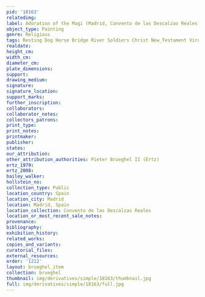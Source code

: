 ```yaml
---
pid: '18163'
relatedimg: 
label: Adoration of the Magi (Madrid, Convento de las Descalzas Reales)
object_type: Painting
genre: Religious
tags: Resting Dog Horse Bridge River Soldiers Christ New_Testament Virgin_Mary
realdate: 
height_cm: 
width_cm: 
diameter_cm: 
plate_dimensions: 
support: 
drawing_medium: 
signature: 
signature_location: 
support_marks: 
further_inscription: 
collaborators: 
collaborator_notes: 
collectors_patrons: 
print_type: 
print_notes: 
printmaker: 
publisher: 
states: 
our_attribution: 
other_attribution_authorities: Pieter Brueghel II (Ertz)
ertz_1979: 
ertz_2008: 
bailey_walker: 
hollstein_no: 
collection_type: Public
location_country: Spain
location_city: Madrid
location: Madrid, Spain
location_collection: Convento de las Descalzas Reales
location_or_most_recent_sale_notes: 
provenance: 
bibliography: 
exhibition_history: 
related_works: 
copies_and_variants: 
curatorial_files: 
external_resources: 
order: '1212'
layout: brueghel_item
collection: brueghel
thumbnail: img/derivatives/simple/18163/thumbnail.jpg
full: img/derivatives/simple/18163/full.jpg
---
```

